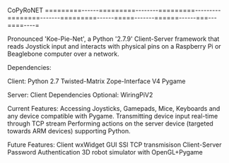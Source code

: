CoPyRoNET
=========------=========--------=========---------========-------=========------=====-------======------===---====----=

Pronounced 'Koe-Pie-Net', a Python '2.7.9' Client-Server framework that reads Joystick input and interacts with physical pins on a Raspberry Pi or Beaglebone computer over a network.

Dependencies:

Client:
Python 2.7
Twisted-Matrix
Zope-Interface V4
Pygame

Server:
Client Dependencies
Optional: WiringPiV2



Current Features:
Accessing Joysticks, Gamepads, Mice, Keyboards and any device compatible with Pygame.
Transmitting device input real-time through TCP stream
Performing actions on the server device (targeted towards ARM devices) supporting Python.

Future Features:
Client wxWidget GUI
SSl TCP transmisison
Client-Server Password Authentication
3D robot simulator with OpenGL+Pygame


